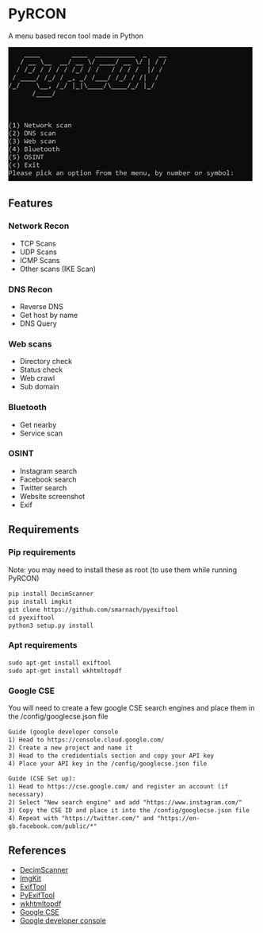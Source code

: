 # PyRCON  
A menu based recon tool made in Python  

<img src="./images/PyRCON.png">

## __Features__  

### Network Recon
* TCP Scans
* UDP Scans
* ICMP Scans
* Other scans (IKE Scan)

### DNS Recon
* Reverse DNS
* Get host by name
* DNS Query

### Web scans
* Directory check
* Status check
* Web crawl
* Sub domain

### Bluetooth
* Get nearby
* Service scan

### OSINT
* Instagram search
* Facebook search
* Twitter search
* Website screenshot
* Exif

## Requirements

### Pip requirements
Note: you may need to install these as root (to use them while running PyRCON)
```
pip install DecimScanner
pip install imgkit
git clone https://github.com/smarnach/pyexiftool
cd pyexiftool
python3 setup.py install
```

### Apt requirements
```
sudo apt-get install exiftool
sudo apt-get install wkhtmltopdf
```

### Google CSE

You will need to create a few google CSE search engines and place them in the /config/googlecse.json file
```
Guide (google developer console
1) Head to https://console.cloud.google.com/
2) Create a new project and name it
3) Head to the credidentials section and copy your API key
4) Place your API key in the /config/googlecse.json file
```

```
Guide (CSE Set up):
1) Head to https://cse.google.com/ and register an account (if necessary)
2) Select "New search engine" and add "https://www.instagram.com/"
3) Copy the CSE ID and place it into the /config/googlecse.json file
4) Repeat with "https://twitter.com/" and "https://en-gb.facebook.com/public/*"
```
## References
* [DecimScanner](https://github.com/Cinnamon1212/DecimScanner)
* [ImgKit](https://pypi.org/project/imgkit/)
* [ExifTool](https://exiftool.org/)
* [PyExifTool](https://github.com/smarnach/pyexiftool)
* [wkhtmltopdf](https://wkhtmltopdf.org/)
* [Google CSE](https://cse.google.com/)
* [Google developer console](https://console.cloud.google.com/)
